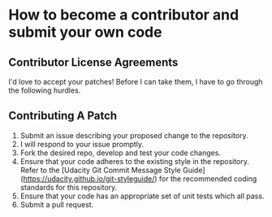 # How to become a contributor and submit your own code

## Contributor License Agreements

I'd love to accept your patches! Before I can take them, I
have to go through the following hurdles.

## Contributing A Patch

1. Submit an issue describing your proposed change to the repository.
1. I will respond to your issue promptly.
1. Fork the desired repo, develop and test your code changes.
1. Ensure that your code adheres to the existing style in the repository. Refer to the
   [Udacity Git Commit Message Style Guide]
   (https://udacity.github.io/git-styleguide/) for the
   recommended coding standards for this repository.
1. Ensure that your code has an appropriate set of unit tests which all pass.
1. Submit a pull request.

